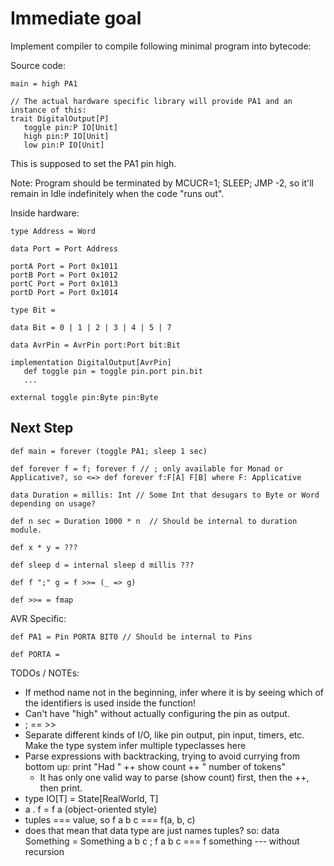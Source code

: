 # Immediate goal

Implement compiler to compile following minimal program into bytecode:

Source code:
```
main = high PA1

// The actual hardware specific library will provide PA1 and an instance of this:
trait DigitalOutput[P]
   toggle pin:P IO[Unit]
   high pin:P IO[Unit]
   low pin:P IO[Unit]
```

This is supposed to set the PA1 pin high.

Note: Program should be terminated by MCUCR=1; SLEEP; JMP -2, so it'll remain in Idle indefinitely when
the code "runs out".

Inside hardware:

```
type Address = Word

data Port = Port Address

portA Port = Port 0x1011
portB Port = Port 0x1012
portC Port = Port 0x1013
portD Port = Port 0x1014

type Bit = 

data Bit = 0 | 1 | 2 | 3 | 4 | 5 | 7

data AvrPin = AvrPin port:Port bit:Bit

implementation DigitalOutput[AvrPin]
   def toggle pin = toggle pin.port pin.bit
   ...

external toggle pin:Byte pin:Byte
```

## Next Step


```
def main = forever (toggle PA1; sleep 1 sec)

def forever f = f; forever f // ; only available for Monad or Applicative?, so <=> def forever f:F[A] F[B] where F: Applicative

data Duration = millis: Int // Some Int that desugars to Byte or Word depending on usage?

def n sec = Duration 1000 * n  // Should be internal to duration module.

def x * y = ???

def sleep d = internal sleep d millis ???

def f ";" g = f >>= (_ => g)

def >>= = fmap

```
AVR Specific:


```
def PA1 = Pin PORTA BIT0 // Should be internal to Pins

def PORTA = 
```


TODOs / NOTEs:
- If method name not in the beginning, infer where it is by seeing which of the identifiers is used inside the function!
- Can't have "high" without actually configuring the pin as output.
- ; == >>
- Separate different kinds of I/O, like pin output, pin input, timers, etc. Make the type system infer multiple typeclasses here
- Parse expressions with backtracking, trying to avoid currying from bottom up: print "Had " ++ show count ++ " number of tokens" 
  - It has only one valid way to parse (show count) first, then the ++, then print.
- type IO[T] = State[RealWorld, T]
- a . f = f a (object-oriented style)
- tuples === value, so f a b c === f(a, b, c)
- does that mean that data type are just names tuples?
  so: data Something = Something a b c ; f a b c === f something --- without recursion


